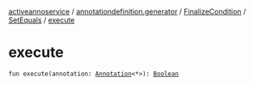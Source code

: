 [activeannoservice](../../../index.md) / [annotationdefinition.generator](../../index.md) / [FinalizeCondition](../index.md) / [SetEquals](index.md) / [execute](./execute.md)

# execute

`fun execute(annotation: `[`Annotation`](../../../document.annotation/-annotation.md)`<*>): `[`Boolean`](https://kotlinlang.org/api/latest/jvm/stdlib/kotlin/-boolean/index.html)